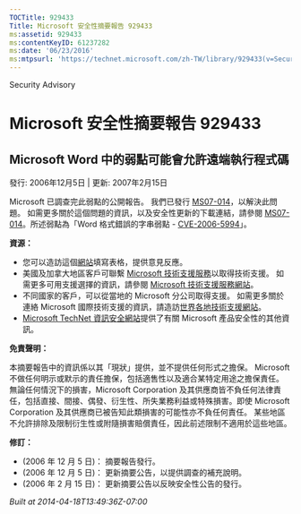 ```yaml
---
TOCTitle: 929433
Title: Microsoft 安全性摘要報告 929433
ms:assetid: 929433
ms:contentKeyID: 61237282
ms:date: '06/23/2016'
ms:mtpsurl: 'https://technet.microsoft.com/zh-TW/library/929433(v=Security.10)'
---
```


Security Advisory

Microsoft 安全性摘要報告 929433
===============================

Microsoft Word 中的弱點可能會允許遠端執行程式碼
-----------------------------------------------

發行: 2006年12月5日 | 更新: 2007年2月15日

Microsoft 已調查完此弱點的公開報告。 我們已發行 [MS07-014](http://technet.microsoft.com/security/bulletin/ms07-014)，以解決此問題。 如需更多關於這個問題的資訊，以及安全性更新的下載連結，請參閱 [MS07-014](http://technet.microsoft.com/security/bulletin/ms07-014)。所述弱點為「Word 格式錯誤的字串弱點 - [CVE-2006-5994](http://www.cve.mitre.org/cgi-bin/cvename.cgi?name=cve-2006-5994)」。

**資源：**

-   您可以造訪這個[網站](https://support.microsoft.com/common/survey.aspx?scid=sw;en;1257&amp;showpage=1&amp;ws=technet&amp;sd=tech)填寫表格，提供意見反應。
-   美國及加拿大地區客戶可聯繫 [Microsoft 技術支援服務](http://go.microsoft.com/fwlink/?linkid=21131)以取得技術支援。 如需更多可用支援選擇的資訊，請參閱 [Microsoft 技術支援服務網站](http://support.microsoft.com/)。
-   不同國家的客戶，可以從當地的 Microsoft 分公司取得支援。 如需更多關於連絡 Microsoft 國際技術支援的資訊，請造訪[世界各地技術支援網站](http://go.microsoft.com/fwlink/?linkid=21155)。
-   [Microsoft TechNet 資訊安全網站](http://www.microsoft.com/taiwan/technet/security/default.mspx)提供了有關 Microsoft 產品安全性的其他資訊。

**免責聲明：**

本摘要報告中的資訊係以其「現狀」提供，並不提供任何形式之擔保。 Microsoft 不做任何明示或默示的責任擔保，包括適售性以及適合某特定用途之擔保責任。 無論任何情況下的損害，Microsoft Corporation 及其供應商皆不負任何法律責任，包括直接、間接、偶發、衍生性、所失業務利益或特殊損害。即使 Microsoft Corporation 及其供應商已被告知此類損害的可能性亦不負任何責任。 某些地區不允許排除及限制衍生性或附隨損害賠償責任，因此前述限制不適用於這些地區。

**修訂：**

-   (2006 年 12 月 5 日)： 摘要報告發行。
-   (2006 年 12 月 5 日)： 更新摘要公告，以提供調查的補充說明。
-   (2006 年 2 月 15 日)： 更新摘要公告以反映安全性公告的發行。

*Built at 2014-04-18T13:49:36Z-07:00*
